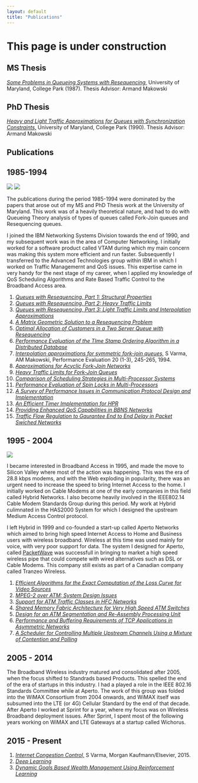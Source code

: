 ```yaml
---
layout: default
title: "Publications"
---
```


# This page is under construction

## MS Thesis

[*Some Problems in Queueing Systems with Resequencing,*](https://drum.lib.umd.edu/bitstream/handle/1903/4731/MS_87-9.pdf?sequence=1&isAllowed=y)
University of Maryland, College Park (1987). 
Thesis Advisor: Armand Makowski

## PhD Thesis
[*Heavy and Light Traffic Approximations for Queues with Synchronization Constraints,*](https://drum.lib.umd.edu/bitstream/handle/1903/5028/PhD_90-2.pdf?sequence=1) University of Maryland, College Park (1990). Thesis Advisor: Armand Makowski

## Publications

## 1985-1994

![](https://subirvarma.github.io/GeneralCognitics/images/PhD.jpeg)                      ![](https://subirvarma.github.io/GeneralCognitics/images/IBM.jpeg)

The publications during the period 1985-1994 were dominated by the papers that arose out of my MS and PhD Thesis work at the University of Maryland. This work was of a heavily theoretical nature, and had to do with Queueing Theory analysis of types of queues called Fork-Join queues and Resequencing queues.

I joined the IBM Networking Systems Division towards the end of 1990, and my subsequent work was in the area of Computer Networking. I initially worked for a software product called VTAM during which my main concern was making this system more efficient and run faster. Subsequently I transferred to the Advanced Technologies group within IBM in which I worked on Traffic Managemernt and QoS issues. This expertise came in very handy for the next stage of my career, when I applied my knowledge of QoS Scheduling Algorithms and Rate Based Traffic Control to the Broadband Access area.

1. [*Queues with Resequencing, Part 1: Structural Properties*](https://subirvarma.github.io/GeneralCognitics/Pubs/RSQ1.pdf)
2. [*Queues with Resequencing, Part 2: Heavy Traffic Limits*](https://subirvarma.github.io/GeneralCognitics/Pubs/rsq2.pdf)
3. [*Queues with Resequencing, Part 3: Light Traffic Limits and Interpolation Approximations*](https://subirvarma.github.io/GeneralCognitics/Pubs/rsq3.pdf)
4. [*A Matrix Geometric Solution to a Resequencing Problem*](https://subirvarma.github.io/GeneralCognitics/Pubs/rsq4.pdf)
5. [*Optimal Allocation of Customers in a Two Server Queue with Resequencing*](https://subirvarma.github.io/GeneralCognitics/Pubs/rsq5.pdf)
6. [*Performance Evaluation of the TIme Stamp Ordering Algorithm in a Distributed Database*](https://subirvarma.github.io/GeneralCognitics/Pubs/tso.pdf)
7. [*Interpolation approximations for symmetric fork-join queues,*](https://drum.lib.umd.edu/bitstream/handle/1903/5303/TR_92-122.pdf?sequence=1) S Varma, AM Makowski, Performance Evaluation 20 (1-3), 245-265, 1994.
8. [*Approximations for Acyclic Fork-Join Networks*](https://subirvarma.github.io/GeneralCognitics/Pubs/fj1.pdf)
9. [*Heavy Traffic Limits for Fork-Join Queues*](https://subirvarma.github.io/GeneralCognitics/Pubs/fj2.pdf)
10. [*Comparison of Scheduling Strategies in Multi-Processor Systems*](https://subirvarma.github.io/GeneralCognitics/Pubs/fj3.pdf)
11. [*Performance Evaluation of Spin Locks in Multi-Processors*](https://subirvarma.github.io/GeneralCognitics/Pubs/ibm1.pdf)
12. [*A Survey of Performance Issues in Communication Protocol Design and Implementation*](https://subirvarma.github.io/GeneralCognitics/Pubs/ibm3.pdf)
13. [*An Efficient Timer Implementation for HPR*](https://subirvarma.github.io/GeneralCognitics/Pubs/ibm4.pdf)
14. [*Providing Enhanced QoS Capabilities in BBNS Networks*](https://subirvarma.github.io/GeneralCognitics/Pubs/ibm2.pdf)
15. [*Traffic Flow Regulation to Gaurantee End to End Delay in Packet Swiched Networks*](https://patentimages.storage.googleapis.com/e8/e1/da/75fee35007f7c1/US5796719.pdf)


## 1995 - 2004

![](https://subirvarma.github.io/GeneralCognitics/images/Aperto.jpeg)

I became interested in Broadband Access in 1995, and made the move to Silicon Valley where most of the action was happening. This was the era of 28.8 kbps modems, and with the Web exploding in popularity, there was an urgent need to increase the speed to bring Internet Access to the home. I initially worked on Cable Modems at one of the early companies in this field called Hybrid Networks. I also become heavily involved in the IEEE802.14 Cable Modem Standards Group during this period. My work at Hybrid culimnated in the HAS2000 System for which I designed the upstream Medium Access Control protocol. 

I left Hybrid in 1999 and co-founded a start-up called Aperto Networks which aimed to bring high speed Internet Access to Home and Business users with wireless broadband. Wireless at this time was used mainly for voice, with very poor support for data. The system I designed for Aperto, called [PacketWave](https://www.apertonet.com/) was successfull in bringing to market a high speed wireless pipe that could compete with wired alternatives such as DSL or Cable Modems. This company still exists as part of a Canadian company called Tranzeo Wireless.

1. [*Efficient Algorithms for the Exact Computation of the Loss Curve for Video Sources*](https://subirvarma.github.io/GeneralCognitics/Pubs/lc.pdf)
2. [*MPEG-2 over ATM: System Design Issues*](https://subirvarma.github.io/GeneralCognitics/Pubs/lsi1.pdf)
3. [*Support for ATM Traffic Classes in HFC Networks*](https://subirvarma.github.io/GeneralCognitics/Pubs/lsi2.pdf)
4. [*Shared Memory Fabric Architecture for Very High Speed ATM Switches*](https://patentimages.storage.googleapis.com/40/79/e2/45015dc95c395c/US5831980.pdf)
5. [*Design for an ATM Segmentation and Re-Assembly Processing Unit*](https://patentimages.storage.googleapis.com/cc/b3/23/9ffba61a5e6cbe/US5982749.pdf)
6. [*Performance and Buffering Requirements of TCP Applications in Asymmetric Networks*](https://subirvarma.github.io/GeneralCognitics/Pubs/hybrid1.pdf)
7. [*A Scheduler for Controlling Multiple Upstream Channels Using a Mixture of Contention and Polling*](https://patentimages.storage.googleapis.com/31/28/e7/f3f6d041dafa52/US6275497.pdf)


## 2005 - 2014

The Broadband Wireless industry matured and consolidated after 2005, when the focus shifted to Standrads based Products. This spelled the end of the era of startups in this industry. I had a played a role in the IEEE 802.16 Standards Committee while at Aperto. The work of this group was folded into the WiMAX Consortium from 2004 onwards, and WiMAX itself was subsumed into the LTE (or 4G) Cellular Standard by the end of that decade. After Aperto I worked at Sprint for a year, where my focus was on Wireless Broadband deployment issues. After Sprint, I spent most of the following years working on WiMAX and LTE Gateways at a startup called Wichorus.


## 2015 - Present
1. [*Internet Congestion Control,*](https://www.amazon.com/Internet-Congestion-Control-Subir-Varma/dp/0128035838/ref=tmm_pap_swatch_0?_encoding=UTF8&qid=1669339227&sr=8-3) S Varma, Morgan Kaufmann/Elsevier, 2015.
2. [*Deep Learning*](https://subirvarma.github.io/GeneralCognitics/Books.html)
3. [*Dynamic Goals Based Wealth Management Using Reinforcement Learning*](https://subirvarma.github.io/GeneralCognitics/Pubs/WM.pdf)
